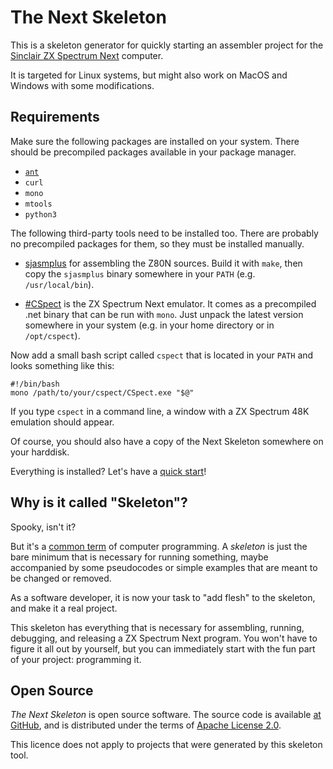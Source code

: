 # The Next Skeleton

This is a skeleton generator for quickly starting an assembler project for the [Sinclair ZX Spectrum Next](https://www.specnext.com/) computer.

It is targeted for Linux systems, but might also work on MacOS and Windows with some modifications.

## Requirements

Make sure the following packages are installed on your system. There should be precompiled packages available in your package manager.

* [`ant`](https://ant.apache.org/)
* `curl`
* `mono`
* `mtools`
* `python3`

The following third-party tools need to be installed too. There are probably no precompiled packages for them, so they must be installed manually.

* [sjasmplus](https://github.com/z00m128/sjasmplus) for assembling the Z80N sources. Build it with `make`, then copy the `sjasmplus` binary somewhere in your `PATH` (e.g. `/usr/local/bin`).

* [#CSpect](http://dailly.blogspot.com/) is the ZX Spectrum Next emulator. It comes as a precompiled .net binary that can be run with `mono`. Just unpack the latest version somewhere in your system (e.g. in your home directory or in `/opt/cspect`).

Now add a small bash script called `cspect` that is located in your `PATH` and looks something like this:

```
#!/bin/bash
mono /path/to/your/cspect/CSpect.exe "$@"
```

If you type `cspect` in a command line, a window with a ZX Spectrum 48K emulation should appear.

Of course, you should also have a copy of the Next Skeleton somewhere on your harddisk.

Everything is installed? Let's have a [quick start](start.md)!

## Why is it called "Skeleton"?

Spooky, isn't it?

But it's a [common term](https://en.wikipedia.org/wiki/Skeleton_(computer_programming)) of computer programming. A _skeleton_ is just the bare minimum that is necessary for running something, maybe accompanied by some pseudocodes or simple examples that are meant to be changed or removed.

As a software developer, it is now your task to "add flesh" to the skeleton, and make it a real project.

This skeleton has everything that is necessary for assembling, running, debugging, and releasing a ZX Spectrum Next program. You won't have to figure it all out by yourself, but you can immediately start with the fun part of your project: programming it.

## Open Source

_The Next Skeleton_ is open source software. The source code is available [at GitHub](https://github.com/shred/nextskeleton), and is distributed under the terms of [Apache License 2.0](https://www.apache.org/licenses/LICENSE-2.0).

This licence does not apply to projects that were generated by this skeleton tool.
